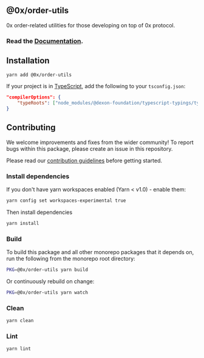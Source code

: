 ## @0x/order-utils

0x order-related utilities for those developing on top of 0x protocol.

### Read the [Documentation](https://0xproject.com/docs/order-utils).

## Installation

```bash
yarn add @0x/order-utils
```

If your project is in [TypeScript](https://www.typescriptlang.org/), add the following to your `tsconfig.json`:

```json
"compilerOptions": {
    "typeRoots": ["node_modules/@dexon-foundation/typescript-typings/types", "node_modules/@types"],
}
```

## Contributing

We welcome improvements and fixes from the wider community! To report bugs within this package, please create an issue in this repository.

Please read our [contribution guidelines](../../CONTRIBUTING.md) before getting started.

### Install dependencies

If you don't have yarn workspaces enabled (Yarn < v1.0) - enable them:

```bash
yarn config set workspaces-experimental true
```

Then install dependencies

```bash
yarn install
```

### Build

To build this package and all other monorepo packages that it depends on, run the following from the monorepo root directory:

```bash
PKG=@0x/order-utils yarn build
```

Or continuously rebuild on change:

```bash
PKG=@0x/order-utils yarn watch
```

### Clean

```bash
yarn clean
```

### Lint

```bash
yarn lint
```
